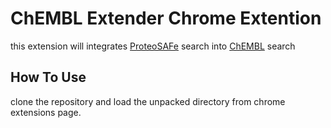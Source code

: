 # ChEMBL Extender Chrome Extention

this extension will integrates [ProteoSAFe](https://gnps.ucsd.edu/ProteoSAFe/datasets.jsp) search into [ChEMBL](https://www.ebi.ac.uk/chembl/g/#search_results/all) search

## How To Use

clone the repository and load the unpacked directory from chrome extensions page.

